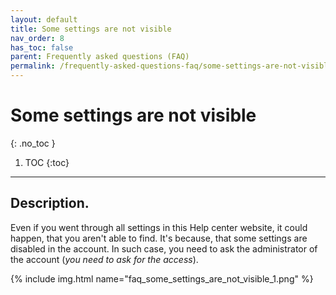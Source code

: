 ```yaml
---
layout: default
title: Some settings are not visible
nav_order: 8
has_toc: false
parent: Frequently asked questions (FAQ)
permalink: /frequently-asked-questions-faq/some-settings-are-not-visible
---
```


# Some settings are not visible
{: .no_toc }

1. TOC
{:toc}

---

## Description.
Even if you went through all settings in this Help center website, it could happen, that you aren't able to find. It's because, that some settings are disabled in the account. In such case, you need to ask the administrator of the account (_you need to ask for the access_).

{% include img.html name="faq_some_settings_are_not_visible_1.png" %}